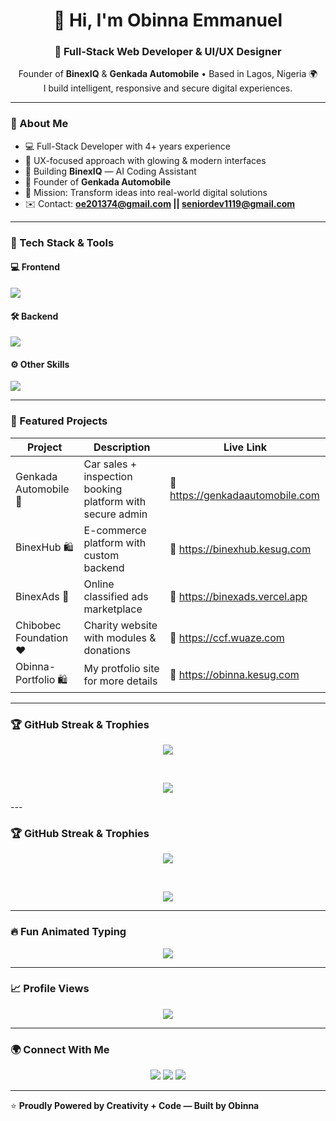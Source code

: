 <h1 align="center">👋 Hi, I'm Obinna Emmanuel</h1>
<h3 align="center">🚀 Full-Stack Web Developer & UI/UX Designer</h3>

<p align="center">
  Founder of <strong>BinexIQ</strong> & <strong>Genkada Automobile</strong> • Based in Lagos, Nigeria 🌍<br>
  I build intelligent, responsive and secure digital experiences.
</p>

---

### 🧠 About Me
- 💻 Full-Stack Developer with 4+ years experience  
- 🎨 UX-focused approach with glowing & modern interfaces  
- 🤖 Building **BinexIQ** — AI Coding Assistant  
- 🚗 Founder of **Genkada Automobile**  
- 🎯 Mission: Transform ideas into real-world digital solutions  
- ✉️ Contact: **oe201374@gmail.com || seniordev1119@gmail.com**

---

### 🚀 Tech Stack & Tools

#### 💻 Frontend
<p>
  <img src="https://skillicons.dev/icons?i=html,css,js,react,bootstrap,tailwind,figma" />
</p>

#### 🛠 Backend
<p>
  <img src="https://skillicons.dev/icons?i=nodejs,php,mysql,express" />
</p>

#### ⚙️ Other Skills
<p>
  <img src="https://skillicons.dev/icons?i=git,github,linux,netlify,vercel" />
</p>

---

### 🌟 Featured Projects

| Project | Description | Live Link |
|--------|-------------|-----------|
| Genkada Automobile 🚗 | Car sales + inspection booking platform with secure admin | 🔗 https://genkadaautomobile.com |
| BinexHub 🛍️ | E-commerce platform with custom backend | 🔗 https://binexhub.kesug.com |
| BinexAds 📢 | Online classified ads marketplace | 🔗 https://binexads.vercel.app |
| Chibobec Foundation ❤️ | Charity website with modules & donations | 🔗 https://ccf.wuaze.com |
| Obinna-Portfolio 🛍️ | My protfolio site for more details | 🔗 https://obinna.kesug.com |

---

### 🏆 GitHub Streak & Trophies

<p align="center">
  <img src="https://github-readme-streak-stats.herokuapp.com?user=binex-365&theme=tokyonight" />
</p><br>

<p align="center">
  <img src="https://github-profile-trophy.vercel.app/?username=binex-365&theme=algolia&no-frame=true&column=4" />
</p>
---

### 🏆 GitHub Streak & Trophies

<p align="center">
  <img src="https://streak-stats.demolab.com?user=binex-365&theme=tokyonight" />
</p><br>
<p align="center">
  <img src="https://github-profile-trophy.vercel.app/?username=binex-365&theme=algolia&no-frame=true&column=4" />
</p>

---

### 🔥 Fun Animated Typing

<p align="center">
  <img src="https://readme-typing-svg.herokuapp.com?color=%2304B7D0&width=500&lines=Full-Stack+Web+Developer;UI%2FUX+Designer;AI+Automation+Builder;Founder+of+BinexIQ;Loving+Clean+and+Modern+Designs" />
</p>

---

### 📈 Profile Views
<p align="center">
  <img src="https://komarev.com/ghpvc/?username=binex-365&label=Visitors&color=blue&style=flat" />
</p>

---

### 🌍 Connect With Me

<p align="center">
<a href="https://github.com/binex-365"><img src="https://skillicons.dev/icons?i=github"></a>
<a href="mailto:oe201374@gmail.com"><img src="https://skillicons.dev/icons?i=gmail"></a>
<a href="https://linkedin.com/"><img src="https://skillicons.dev/icons?i=linkedin"></a>
</p>

---

⭐ **Proudly Powered by Creativity + Code — Built by Obinna**  
